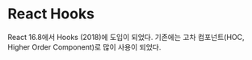 # React Hooks

React 16.8에서 Hooks (2018)에 도입이 되었다.
기존에는 고차 컴포넌트(HOC, Higher Order Component)로 많이 사용이 되었다.

